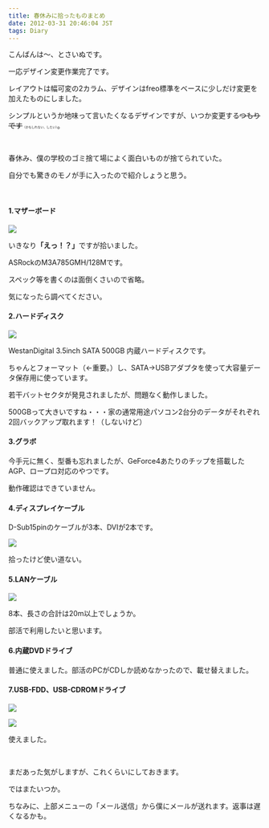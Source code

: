 ```yaml
---
title: 春休みに拾ったものまとめ
date: 2012-03-31 20:46:04 JST
tags: Diary
---
```

<p>こんばんは〜、とさいぬです。</p>
<p>一応デザイン変更作業完了です。</p>
<p>レイアウトは幅可変の2カラム、デザインはfreo標準をベースに少しだけ変更を加えたものにしました。</p>
<p>シンプルというか地味って言いたくなるデザインですが、いつか変更する<del>つもりです</del><span style="font-size:6px;">（かもしれない、したい）</span>。</p>
<p>&nbsp;</p>
<p>春休み、僕の学校のゴミ捨て場によく面白いものが捨てられていた。</p>
<p>自分でも驚きのモノが手に入ったので紹介しょうと思う。</p>
<p>&nbsp;</p>
<h4>1.マザーボード</h4>
<p><img src="https://lh4.googleusercontent.com/-1VQctwPyI5I/T3bk-iBvNtI/AAAAAAAAAk0/CQoFb_5dsIs/s640/DSC05811.JPG" /></p>
<p>いきなり<strong><span style="font-size:14px;">「えっ！？」</span></strong>ですが拾いました。</p>
<p>ASRockのM3A785GMH/128Mです。</p>
<p>スペック等を書くのは面倒くさいので省略。</p>
<p>気になったら調べてください。</p>
<h4>2.ハードディスク</h4>
<p><img src="https://lh3.googleusercontent.com/-rPDbyvNXEvI/T3blSeNTvSI/AAAAAAAAAk8/ghHkwgqBQIk/s640/DSC05821.JPG" /></p>
<p>WestanDigital 3.5inch SATA 500GB 内蔵ハードディスクです。</p>
<p>ちゃんとフォーマット（←重要。）し、SATA→USBアダプタを使って大容量データ保存用に使っています。</p>
<p>若干バットセクタが発見されましたが、問題なく動作しました。</p>
<p>500GBって大きいですね・・・家の通常用途パソコン2台分のデータがそれぞれ2回バックアップ取れます！（しないけど）</p>
<h4>3.グラボ</h4>
<p>今手元に無く、型番も忘れましたが、GeForce4あたりのチップを搭載したAGP、ロープロ対応のやつです。</p>
<p>動作確認はできていません。</p>
<h4>4.ディスプレイケーブル</h4>
<p>D-Sub15pinのケーブルが3本、DVIが2本です。</p>
<p><img src="https://lh5.googleusercontent.com/-kUm_SSE0cew/T3blYX4VYSI/AAAAAAAAAlM/LqsJ3-m3K10/s640/DSC05823.JPG" /></p>
<p>拾ったけど使い道ない。</p>
<h4>5.LANケーブル</h4>
<p><img src="https://lh6.googleusercontent.com/-xBJJUotPAUE/T3blTXDOUVI/AAAAAAAAAlE/ImhXFEh4pn4/s640/DSC05822.JPG" /></p>
<p>8本、長さの合計は20m以上でしょうか。</p>
<p>部活で利用したいと思います。</p>
<h4>6.内蔵DVDドライブ</h4>
<p>普通に使えました。部活のPCがCDしか読めなかったので、載せ替えました。</p>
<h4>7.USB-FDD、USB-CDROMドライブ</h4>
<p><img src="https://lh6.googleusercontent.com/-98V1GNKVgEs/T3bln9R8DsI/AAAAAAAAAlU/u5oBiaajV5I/s640/DSC05824.JPG" /></p>
<p><img src="https://lh4.googleusercontent.com/-C9tc9GEMusI/T3blox4S6mI/AAAAAAAAAlc/R6waZVsEe-8/s640/DSC05825.JPG" /></p>
<p>使えました。</p>
<p>&nbsp;</p>
<p>まだあった気がしますが、これくらいにしておきます。</p>
<p>ではまたいつか。</p>
<p>ちなみに、上部メニューの「メール送信」から僕にメールが送れます。返事は遅くなるかも。</p>
